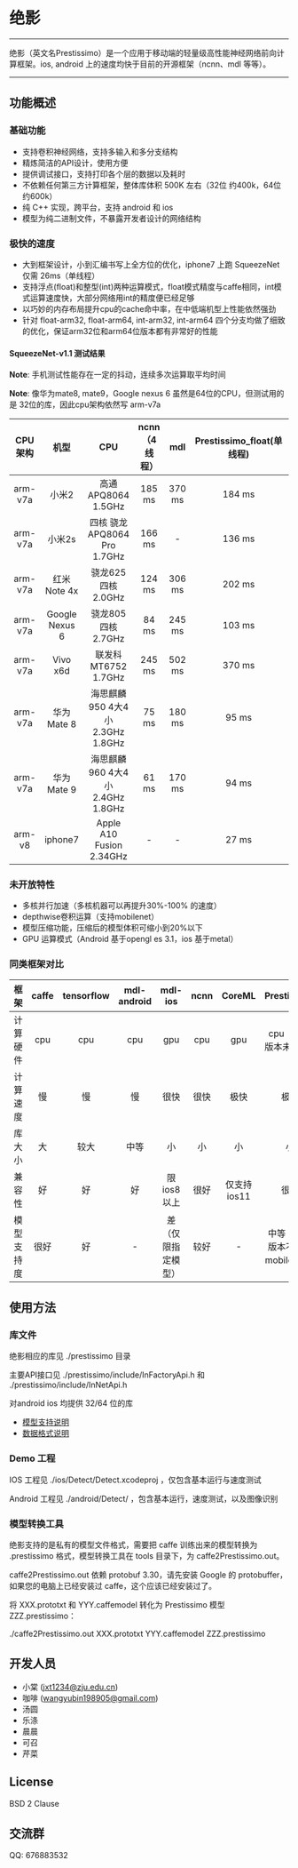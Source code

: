 # 绝影

---

绝影（英文名Prestissimo）是一个应用于移动端的轻量级高性能神经网络前向计算框架。ios, android 上的速度均快于目前的开源框架（ncnn、mdl 等等）。

---

## 功能概述

### 基础功能
* 支持卷积神经网络，支持多输入和多分支结构
* 精炼简洁的API设计，使用方便
* 提供调试接口，支持打印各个层的数据以及耗时
* 不依赖任何第三方计算框架，整体库体积 500K 左右（32位 约400k，64位 约600k）
* 纯 C++ 实现，跨平台，支持 android 和 ios
* 模型为纯二进制文件，不暴露开发者设计的网络结构

### 极快的速度
* 大到框架设计，小到汇编书写上全方位的优化，iphone7 上跑 SqueezeNet 仅需 26ms（单线程）
* 支持浮点(float)和整型(int)两种运算模式，float模式精度与caffe相同，int模式运算速度快，大部分网络用int的精度便已经足够
* 以巧妙的内存布局提升cpu的cache命中率，在中低端机型上性能依然强劲
* 针对 float-arm32, float-arm64, int-arm32, int-arm64 四个分支均做了细致的优化，保证arm32位和arm64位版本都有非常好的性能



#### SqueezeNet-v1.1 测试结果
**Note**: 手机测试性能存在一定的抖动，连续多次运算取平均时间

**Note**: 像华为mate8, mate9，Google nexus 6 虽然是64位的CPU，但测试用的是 32位的库，因此cpu架构依然写 arm-v7a

|CPU架构|机型|CPU|ncnn（4线程）|mdl|Prestissimo_float(单线程)|Prestissimo_int(单线程)|
|:---:|:----:|:----:|:----:|:----:|:----:|:----:|
|arm-v7a|小米2|高通APQ8064 1.5GHz | 185 ms| 370 ms|184 ms| 115 ms|
|arm-v7a|小米2s| 四核 骁龙APQ8064 Pro 1.7GHz | 166 ms| - | 136 ms |96 ms |
|arm-v7a|红米Note 4x|骁龙625 四核2.0GHz|124 ms |306 ms |202 ms| 110 ms|
|arm-v7a|Google Nexus 6| 骁龙805 四核 2.7GHz|84 ms | 245 ms | 103 ms |  63 ms |
|arm-v7a|Vivo x6d |联发科 MT6752 1.7GHz | 245 ms | 502 ms | 370 ms | 186 ms |
|arm-v7a|华为 Mate 8| 海思麒麟950 4大4小 2.3GHz 1.8GHz | 75 ms | 180 ms | 95 ms | 57 ms |
|arm-v7a|华为 Mate 9| 海思麒麟960 4大4小 2.4GHz 1.8GHz | 61 ms | 170 ms | 94 ms | 48 ms |
|arm-v8|iphone7|Apple A10 Fusion 2.34GHz|- |- |27 ms|26 ms|

### 未开放特性

* 多核并行加速（多核机器可以再提升30%-100% 的速度）
* depthwise卷积运算（支持mobilenet）
* 模型压缩功能，压缩后的模型体积可缩小到20%以下
* GPU 运算模式（Android 基于opengl es 3.1，ios 基于metal）

### 同类框架对比
| 框架    | caffe | tensorflow |mdl-android |mdl-ios| ncnn | CoreML | Prestissimo |
|:---:|:----:|:----:|:----:|:----:|:----:|:----:|:----:|
| 计算硬件| cpu |  cpu  | cpu | gpu |cpu | gpu | cpu （gpu版本未开放）|
| 计算速度 | 慢 | 慢 |慢|很快| 很快 |极快 | 极快 |
| 库大小 | 大 | 较大 |中等|小| 小 | 小 | 小 | 
| 兼容性 | 好 | 好 |好|限ios8以上| 很好 | 仅支持 ios11 | 很好 | 
|模型支持度|很好|好 | - | 差（仅限指定模型）|较好|-|中等（当前版本不支持mobilenet）|

## 使用方法

### 库文件
绝影相应的库见 ./prestissimo 目录

主要API接口见 ./prestissimo/include/InFactoryApi.h 和 ./prestissimo/include/InNetApi.h 

对android ios 均提供 32/64 位的库

* [模型支持说明](document/layerSupport.md)
* [数据格式说明](document/image.md)

### Demo 工程
IOS 工程见 ./ios/Detect/Detect.xcodeproj ，仅包含基本运行与速度测试

Android 工程见 ./android/Detect/ ，包含基本运行，速度测试，以及图像识别

### 模型转换工具
绝影支持的是私有的模型文件格式，需要把 caffe 训练出来的模型转换为 .prestissimo 格式，模型转换工具在 tools 目录下，为 caffe2Prestissimo.out。

caffe2Prestissimo.out 依赖 protobuf 3.30，请先安装 Google 的 protobuffer，如果您的电脑上已经安装过 caffe，这个应该已经安装过了。

将 XXX.prototxt 和 YYY.caffemodel 转化为 Prestissimo 模型 ZZZ.prestissimo：

./caffe2Prestissimo.out XXX.prototxt YYY.caffemodel ZZZ.prestissimo

## 开发人员
* 小棠 (jxt1234@zju.edu.cn)
* 咖啡 (wangyubin198905@gmail.com)
* 汤圆
* 乐涤
* 晨晨
* 可召
* 芹菜

## License
BSD 2 Clause

## 交流群
QQ: 676883532
